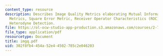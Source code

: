 ```yaml
---
content_type: resource
description: Describes Image Quality Metrics elaborating Mutual Information (cross-entropy)
  Metrics, Square Error Metric, Receiver Operator Characteristics (ROC) and then describes
  Heterodyne Detection.
file: https://ol-ocw-studio-app-production.s3.amazonaws.com/courses/2-717j-optical-engineering-spring-2002/302f8fb4454a52e44502785c2e046203_imgq.pdf
file_type: application/pdf
resourcetype: Document
title: imgq.pdf
uid: 302f8fb4-454a-52e4-4502-785c2e046203
---
```

